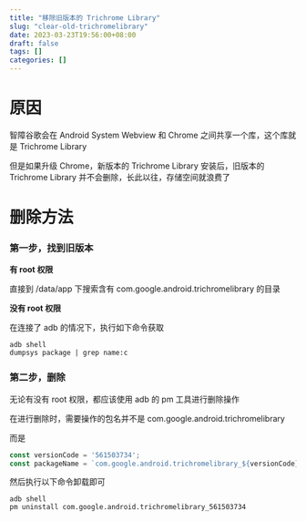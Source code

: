 ```yaml
---
title: "移除旧版本的 Trichrome Library"
slug: "clear-old-trichromelibrary"
date: 2023-03-23T19:56:00+08:00
draft: false
tags: []
categories: []
---
```


# 原因

智障谷歌会在 Android System Webview 和 Chrome 之间共享一个库，这个库就是 Trichrome Library

但是如果升级 Chrome，新版本的 Trichrome Library 安装后，旧版本的 Trichrome Library 并不会删除，长此以往，存储空间就浪费了

# 删除方法

### 第一步，找到旧版本

**有 root 权限**

直接到 /data/app 下搜索含有 com.google.android.trichromelibrary 的目录

**没有 root 权限**

在连接了 adb 的情况下，执行如下命令获取

```shell
adb shell
dumpsys package | grep name:c
```

### 第二步，删除

无论有没有 root 权限，都应该使用 adb 的 pm 工具进行删除操作

在进行删除时，需要操作的包名并不是 com.google.android.trichromelibrary

而是

```js
const versionCode = '561503734';
const packageName = `com.google.android.trichromelibrary_${versionCode}`;
```

然后执行以下命令卸载即可

```shell
adb shell
pm uninstall com.google.android.trichromelibrary_561503734
```
